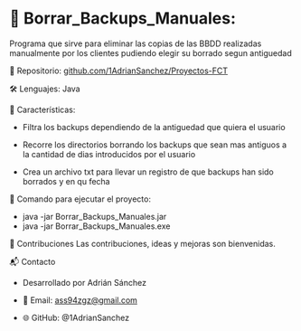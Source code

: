 # 📌 Borrar_Backups_Manuales:

Programa que sirve para eliminar las copias de las BBDD realizadas manualmente por los clientes pudiendo elegir su borrado segun antiguedad 

🔗 Repositorio: [github.com/1AdrianSanchez/Proyectos-FCT](https://github.com/1AdrianSanchez/Proyectos-FCT)

🛠️ Lenguajes: Java

📜 Características:

- Filtra los backups dependiendo de la antiguedad que quiera el usuario

- Recorre los directorios borrando los backups que sean mas antiguos a la cantidad de dias introducidos por el usuario

- Crea un archivo txt para llevar un registro de que backups han sido borrados y en qu fecha

🚀 Comando para ejecutar el proyecto:
- java -jar Borrar_Backups_Manuales.jar
- java -jar Borrar_Backups_Manuales.exe

🤝 Contribuciones
Las contribuciones, ideas y mejoras son bienvenidas.

📬 Contacto

- Desarrollado por Adrián Sánchez

- 📧 Email: ass94zgz@gmail.com

- 🌐 GitHub: @1AdrianSanchez
